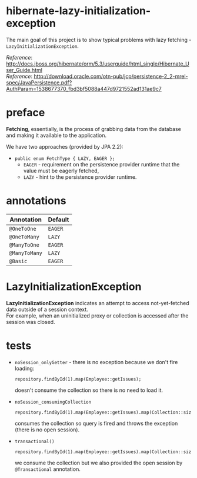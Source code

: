 
# hibernate-lazy-initialization-exception
The main goal of this project is to show typical problems with lazy 
fetching - `LazyInitializationException`.

_Reference_: http://docs.jboss.org/hibernate/orm/5.3/userguide/html_single/Hibernate_User_Guide.html  
_Reference_: http://download.oracle.com/otn-pub/jcp/persistence-2_2-mrel-spec/JavaPersistence.pdf?AuthParam=1538677370_fbd3bf5088a447d9721552ad131ae9c7

# preface
**Fetching**, essentially, is the process of grabbing data from the 
database and making it available to the application.

We have two approaches (provided by JPA 2.2):
* `public enum FetchType { LAZY, EAGER };`
    * `EAGER` - requirement on the persistence provider
      runtime that the value must be eagerly fetched,
    * `LAZY` - hint to the persistence provider runtime.


# annotations
|Annotation   |Default   |
|---|---|
|`@OneToOne`   |`EAGER`   |
|`@OneToMany`   |`LAZY`   |
|`@ManyToOne`   |`EAGER`   |
|`@ManyToMany`   |`LAZY`   |
|`@Basic`   |`EAGER`   |

# LazyInitializationException
**LazyInitializationException** indicates an attempt to access not-yet-fetched data outside 
 of a session context.  
For example, when an uninitialized proxy or collection is accessed after the session was closed.

# tests
* `noSession_onlyGetter` - there is no exception because we don't fire
loading: 
    ```
    repository.findById(1).map(Employee::getIssues);
    ```
    doesn't consume the collection so there is no need to load it.

* `noSession_consumingCollection`
    ```
    repository.findById(1).map(Employee::getIssues).map(Collection::size);
    ```
    consumes the collection so query is fired and throws the exception 
    (there is no open session).
    
* `transactional()`
    ```
    repository.findById(1).map(Employee::getIssues).map(Collection::size);
    ```
    we consume the collection but we also provided the open session by
    `@Transactional` annotation.